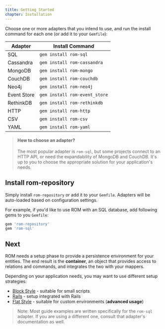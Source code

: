 ```yaml
---
title: Getting Started
chapter: Installation
---
```


Choose one or more adapters that you intend to use, and run the install command
for each one (or add it to your `Gemfile`):

|Adapter|Install Command|
|-------|---------------|
|SQL|`gem install rom-sql`|
|Cassandra|`gem install rom-cassandra`|
|MongoDB|`gem install rom-mongo`|
|CouchDB|`gem install rom-couchdb`|
|Neo4j|`gem install rom-neo4j`|
|Event Store|`gem install rom-event_store`|
|RethinkDB|`gem install rom-rethinkdb`|
|HTTP|`gem install rom-http`|
|CSV|`gem install rom-csv`|
|YAML|`gem install rom-yaml`|

> #### How to choose an adapter?
>
> The most popular adapter is `rom-sql`, but some projects connect to an HTTP
> API, or need the expandability of MongoDB and CouchDB. It's up to you to
> choose the appropriate solution for your application's needs.

## Install rom-repository

Simply install `rom-repository` or add it to your `Gemfile`. Adapters will be
auto-loaded based on configuration settings.

For example, if you'd like to use ROM with an SQL database, add following gems to
you `Gemfile`:

``` ruby
gem 'rom-repository'
gem 'rom-sql'
```

## Next

ROM needs a setup phase to provide a persistence environment for your entities.
The end result is the **container**, an object that provides access to relations
and commands, and integrates the two with your mappers.

Depending on your application needs, you may want to use different setup strategies:

* [Block Style](/learn/getting-started/block-style-setup) - suitable for small scripts
* [Rails](/learn/getting-started/rails-setup) - setup integrated with Rails
* [Flat Style](/learn/advanced/flat-style) - suitable for custom environments (**advanced usage**)

> Note: Most guide examples are written specifically for the `rom-sql` adapter.
> If you are using a different one, consult that adapter's documentation as
> well.
